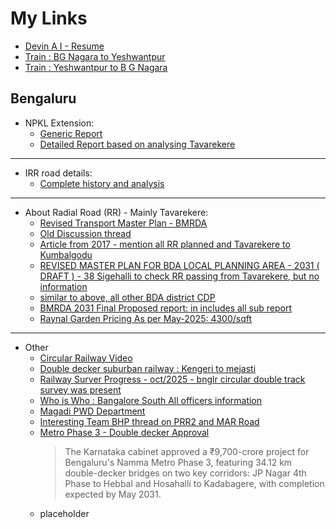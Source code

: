# My Links

- [Devin A I  - Resume](https://objectstorage.us-ashburn-1.oraclecloud.com/n/id5acvcl8mxn/b/bucket-dev-pub/o/html-markdown-viewer-v1.html?json-url=https://raw.githubusercontent.com/thejeshpr/content-management/refs/heads/main/data/content/markdown/test/devin-ai-resume.json)
- [Train : BG Nagara to Yeshwantpur](https://objectstorage.us-ashburn-1.oraclecloud.com/n/id5acvcl8mxn/b/bucket-dev-pub/o/html-markdown-viewer-v1.html?json-url=https://raw.githubusercontent.com/thejeshpr/content-management/refs/heads/main/data/content/markdown/travel/train-schedule-bgnagara-to-ypr.json)
- [Train : Yeshwantpur to B G Nagara](https://objectstorage.us-ashburn-1.oraclecloud.com/n/id5acvcl8mxn/b/bucket-dev-pub/o/html-markdown-viewer-v1.html?json-url=https://raw.githubusercontent.com/thejeshpr/content-management/refs/heads/main/data/content/markdown/travel/train-schedule-ypr-to-bgnagara.json)

## Bengaluru
- NPKL Extension:
  - [Generic Report](https://objectstorage.us-ashburn-1.oraclecloud.com/n/id5acvcl8mxn/b/bucket-dev-pub/o/html-markdown-viewer-v1.html?json-url=https://raw.githubusercontent.com/thejeshpr/content-management/refs/heads/main/data/content/markdown/articles/npkl_extension_generic.json)
  - [Detailed Report based on analysing Tavarekere](https://objectstorage.us-ashburn-1.oraclecloud.com/n/id5acvcl8mxn/b/bucket-dev-pub/o/html-markdown-viewer-v1.html?json-url=https://raw.githubusercontent.com/thejeshpr/content-management/refs/heads/main/data/content/markdown/articles/npkl_extension.json) 
---
 - IRR road details:
   - [Complete history and analysis](https://objectstorage.us-ashburn-1.oraclecloud.com/n/id5acvcl8mxn/b/bucket-dev-pub/o/html-markdown-viewer-v1.html?json-url=https%3A%2F%2Fraw.githubusercontent.com%2Fthejeshpr%2Fcontent-management%2Frefs%2Fheads%2Fmain%2Fdata%2Fcontent%2Fmarkdown%2Farticles%2Firr_details.json)
---
 - About Radial Road (RR) - Mainly Tavarekere:
   - [Revised Transport Master Plan - BMRDA](https://bmrda.karnataka.gov.in/storage/pdf-files/Clusters%20&%20Nodes.pdf)
   - [Old Discussion thread](https://www.mybdasites.com/viewtopic.php?p=9157)
   - [Article from 2017 - mention all RR planned and Tavarekere to Kumbalgodu](https://bangalorebuzz.blogspot.com/2007/04/12-radial-roads-for-bangalore.html)
   - [REVISED MASTER PLAN FOR BDA LOCAL PLANNING AREA - 2031 ( DRAFT ) - 38 Sigehalli to check RR passing from Tavarekere, but no information](https://data.opencity.in/dataset/bda-revised-master-plan-2031/resource/bda-revised-master-plan-2031---land-use-maps---planning-district-38-%28sulikeri---bheemanakuppe%29)
   - [similar to above, all other BDA district CDP](https://data.opencity.in/dataset/bda-revised-master-plan-2031)
   - [BMRDA 2031 Final Proposed report: in includes all sub report ](https://bmrda.karnataka.gov.in/storage/pdf-files/St%20report.pdf)
   - [Raynal Garden Pricing As per May-2025: 4300/sqft](https://www.onecityproperty.com/properties/raynal-gardens-premium-plots-for-sale-at-tavarekere-magadi-road-bangalore)

---
- Other
   - [Circular Railway Video](https://www.youtube.com/watch?v=WeViuz-F-4I)
   - [Double decker suburban railway : Kengeri to mejasti](https://www.moneycontrol.com/news/india/ksr-bengaluru-city-kengeri-corridor-suburban-rail-cum-road-flyover-likely-12941477.html#google_vignette)
   - [Railway Surver Progress - oct/2025 - bnglr circular double track survey was present](https://swr.indianrailways.gov.in/view_section.jsp?fontColor=black&backgroundColor=LIGHTSTEELBLUE&lang=0&id=0,1,828,829,1008)
   - [Who is Who : Bangalore South All officers information](https://bengalurusouth.nic.in/en/who-is-who-new/)
   - [Magadi PWD Department](https://bengalurusouth.nic.in/en/divisions/public-works-department-pwd/)
   - [Interesting Team BHP thread on PRR2 and MAR Road](https://www.team-bhp.com/forum/street-experiences/291236-bangalore-10-lane-toll-free-road-cut-travel-time-between-mysore-road-magadi-road-10-mins-3.html)
   - [Metro Phase 3 - Double decker Approval](https://www.oneindia.com/bengaluru/namma-metro-phase-3-to-ease-traffic-on-orr-and-magadi-road-with-34-12-km-double-decker-flyover-7851559.html)
     > The Karnataka cabinet approved a ₹9,700-crore project for Bengaluru's Namma Metro Phase 3, featuring 34.12 km double-decker bridges on two key corridors: JP Nagar 4th Phase to Hebbal and Hosahalli to Kadabagere, with completion expected by May 2031.
   - placeholder
